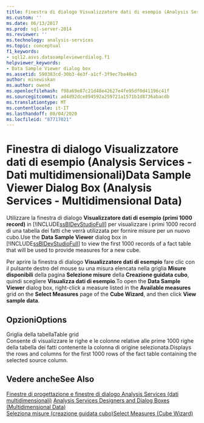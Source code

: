 ```yaml
---
title: Finestra di dialogo Visualizzatore dati di esempio (Analysis Services-Dati multidimensionali) | Microsoft Docs
ms.custom: ''
ms.date: 06/13/2017
ms.prod: sql-server-2014
ms.reviewer: ''
ms.technology: analysis-services
ms.topic: conceptual
f1_keywords:
- sql12.asvs.datasampleviewerdialog.f1
helpviewer_keywords:
- Data Sample Viewer dialog box
ms.assetid: 590383cd-30b3-4e3f-a1cf-3f9ec7ba48e3
author: minewiskan
ms.author: owend
ms.openlocfilehash: f98a69e87c21d48e42627e4fe95df0d41196c41f
ms.sourcegitcommit: ad4d92dce894592a259721a1571b1d8736abacdb
ms.translationtype: MT
ms.contentlocale: it-IT
ms.lasthandoff: 08/04/2020
ms.locfileid: "87717021"
---
```

# <a name="data-sample-viewer-dialog-box-analysis-services---multidimensional-data"></a><span data-ttu-id="de683-102">Finestra di dialogo Visualizzatore dati di esempio (Analysis Services - Dati multidimensionali)</span><span class="sxs-lookup"><span data-stu-id="de683-102">Data Sample Viewer Dialog Box (Analysis Services - Multidimensional Data)</span></span>
  <span data-ttu-id="de683-103">Utilizzare la finestra di dialogo **Visualizzatore dati di esempio (primi 1000 record)** in [!INCLUDE[ssBIDevStudioFull](../includes/ssbidevstudiofull-md.md)] per visualizzare i primi 1000 record di una tabella dei fatti che verrà utilizzata per fornire misure per un nuovo cubo.</span><span class="sxs-lookup"><span data-stu-id="de683-103">Use the **Data Sample Viewer** dialog box in [!INCLUDE[ssBIDevStudioFull](../includes/ssbidevstudiofull-md.md)] to view the first 1000 records of a fact table that will be used to provide measures for a new cube.</span></span>  
  
 <span data-ttu-id="de683-104">Per aprire la finestra di dialogo **Visualizzatore dati di esempio** fare clic con il pulsante destro del mouse su una misura elencata nella griglia **Misure disponibili** della pagina **Selezione misure** della **Creazione guidata cubo**, quindi scegliere **Visualizza dati di esempio**.</span><span class="sxs-lookup"><span data-stu-id="de683-104">To open the **Data Sample Viewer** dialog box, right-click a measure listed in the **Available measures** grid on the **Select Measures** page of the **Cube Wizard**, and then click **View sample data**.</span></span>  
  
## <a name="options"></a><span data-ttu-id="de683-105">Opzioni</span><span class="sxs-lookup"><span data-stu-id="de683-105">Options</span></span>  
 <span data-ttu-id="de683-106">Griglia della tabella</span><span class="sxs-lookup"><span data-stu-id="de683-106">Table grid</span></span>  
 <span data-ttu-id="de683-107">Consente di visualizzare le righe e le colonne relative alle prime 1000 righe della tabella dei fatti contenente la colonna di origine selezionata.</span><span class="sxs-lookup"><span data-stu-id="de683-107">Displays the rows and columns for the first 1000 rows of the fact table containing the selected source column.</span></span>  
  
## <a name="see-also"></a><span data-ttu-id="de683-108">Vedere anche</span><span class="sxs-lookup"><span data-stu-id="de683-108">See Also</span></span>  
 <span data-ttu-id="de683-109">[Finestre di progettazione e finestre di dialogo Analysis Services &#40;dati multidimensionali&#41;](analysis-services-designers-and-dialog-boxes-multidimensional-data.md) </span><span class="sxs-lookup"><span data-stu-id="de683-109">[Analysis Services Designers and Dialog Boxes &#40;Multidimensional Data&#41;](analysis-services-designers-and-dialog-boxes-multidimensional-data.md) </span></span>  
 [<span data-ttu-id="de683-110">Seleziona misure &#40;creazione guidata cubo&#41;</span><span class="sxs-lookup"><span data-stu-id="de683-110">Select Measures &#40;Cube Wizard&#41;</span></span>](select-measures-cube-wizard.md)  
  
  
